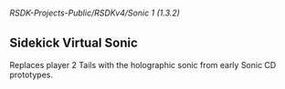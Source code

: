 ###### RSDK-Projects-Public/RSDKv4/Sonic 1 (1.3.2)
## Sidekick Virtual Sonic

Replaces player 2 Tails with the holographic sonic from early Sonic CD prototypes.